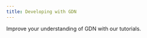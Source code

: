 ```yaml
---
title: Developing with GDN
---
```


Improve your understanding of GDN with our tutorials.

<DocCardList />